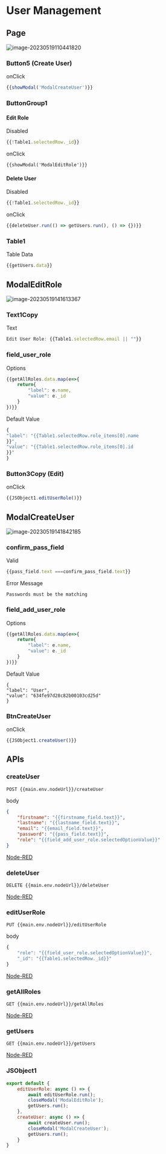 # User Management

## Page

![image-20230519110441820](media/image-20230519110441820.png)

### Button5 (Create User)

onClick

```js
{{showModal('ModalCreateUser')}}
```

### ButtonGroup1

#### Edit Role

Disabled

```js
{{!Table1.selectedRow._id}}
```

onClick

```
{{showModal('ModalEditRole')}}
```

#### Delete User

Disabled

```js
{{!Table1.selectedRow._id}}
```

onClick

```js
{{deleteUser.run(() => getUsers.run(), () => {})}}
```

### Table1

Table Data

```js
{{getUsers.data}}
```

## ModalEditRole

![image-20230519141613367](media/image-20230519141613367.png)

### Text1Copy

Text

```js
Edit User Role: {{Table1.selectedRow.email || ""}}
```

### field_user_role

Options

```js
{{getAllRoles.data.map(e=>{
	return{
		"label": e.name,
		"value": e._id
	}
})}}
```

Default Value

```js
{
"label": "{{Table1.selectedRow.role_items[0].name
}}",
"value": "{{Table1.selectedRow.role_items[0].id
}}"
}
```

### Button3Copy (Edit)

onClick

```js
{{JSObject1.editUserRole()}}
```



## ModalCreateUser

![image-20230519141842185](media/image-20230519141804391.png)

### confirm_pass_field

Valid

```js
{{pass_field.text ===confirm_pass_field.text}}
```

Error Message

```
Passwords must be the matching
```

### field_add_user_role

Options

```js
{{getAllRoles.data.map(e=>{
	return{
		"label": e.name,
		"value": e._id
	}
})}}
```

Default Value

```
{
"label": "User",
"value": "634fe97d28c82b00103cd25d"
}
```

### BtnCreateUser 

onClick

```js
{{JSObject1.createUser()}}
```



## APIs

### createUser

```
POST {{main.env.nodeUrl}}/createUser
```

body

```json
{
	"firstname": "{{firstname_field.text}}",
	"lastname": "{{lastname_field.text}}",
	"email": "{{email_field.text}}",
	"password": "{{pass_field.text}}",
	"role": "{{field_add_user_role.selectedOptionValue}}"
}
```

[Node-RED](node_createUser.md)

### deleteUser

```
DELETE {{main.env.nodeUrl}}/deleteUser
```

[Node-RED](node_deleteUser.md)

### editUserRole

```
PUT {{main.env.nodeUrl}}/editUserRole
```

body

```js
{
	"role": "{{field_user_role.selectedOptionValue}}",
	"_id": "{{Table1.selectedRow._id}}"
}
```

[Node-RED](node_editUserRole.md)

### getAllRoles

```
GET {{main.env.nodeUrl}}/getAllRoles
```

[Node-RED](node_getAllRoles.md)

### getUsers

```
GET {{main.env.nodeUrl}}/getUsers
```

[Node-RED](node_getUsers.md)

### JSObject1

```js
export default {
	editUserRole: async () => {
		await editUserRole.run();
		closeModal('ModalEditRole');
		getUsers.run();
	},
	createUser: async () => {
		await createUser.run();
		closeModal('ModalCreateUser');
		getUsers.run();
	}
}
```

